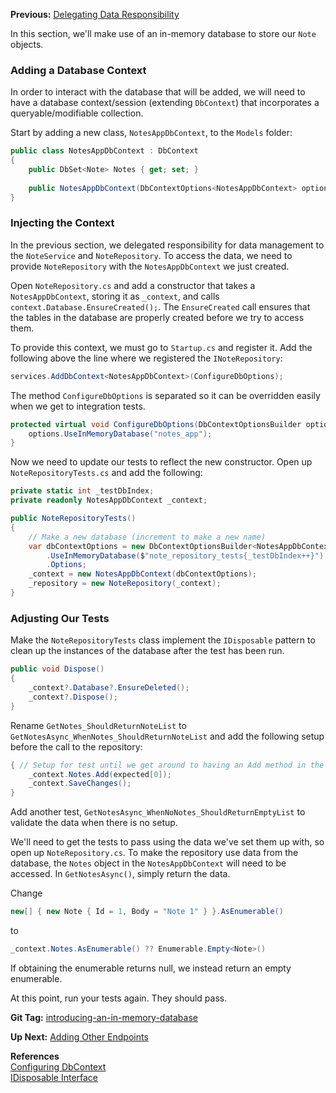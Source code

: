 **Previous:** [Delegating Data Responsibility](../Delegating-Data-Responsibility)

In this section, we'll make use of an in-memory database to store our `Note` objects.

### Adding a Database Context
In order to interact with the database that will be added, we will need to have a database context/session (extending `DbContext`) that incorporates a queryable/modifiable collection.

Start by adding a new class, `NotesAppDbContext`, to the `Models` folder:
```c#
public class NotesAppDbContext : DbContext
{
    public DbSet<Note> Notes { get; set; }
    
    public NotesAppDbContext(DbContextOptions<NotesAppDbContext> options) : base(options) { }
}
```

### Injecting the Context
In the previous section, we delegated responsibility for data management to the `NoteService` and `NoteRepository`. To access the data, we need to provide `NoteRepository` with the `NotesAppDbContext` we just created.

Open `NoteRepository.cs` and add a constructor that takes a `NotesAppDbContext`, storing it as `_context`, and calls `context.Database.EnsureCreated();`. The `EnsureCreated` call ensures that the tables in the database are properly created before we try to access them.

To provide this context, we must go to `Startup.cs` and register it. Add the following above the line where we registered the `INoteRepository`:
```c#
services.AddDbContext<NotesAppDbContext>(ConfigureDbOptions);
```
The method `ConfigureDbOptions` is separated so it can be overridden easily when we get to integration tests.
```c#
protected virtual void ConfigureDbOptions(DbContextOptionsBuilder options) {
    options.UseInMemoryDatabase("notes_app");
}
```

Now we need to update our tests to reflect the new constructor. Open up `NoteRepositoryTests.cs` and add the following:
```c#
private static int _testDbIndex;
private readonly NotesAppDbContext _context;

public NoteRepositoryTests()
{
    // Make a new database (increment to make a new name)
    var dbContextOptions = new DbContextOptionsBuilder<NotesAppDbContext>()
        .UseInMemoryDatabase($"note_repository_tests{_testDbIndex++}")
        .Options;
    _context = new NotesAppDbContext(dbContextOptions);
    _repository = new NoteRepository(_context);
}
```

### Adjusting Our Tests
Make the `NoteRepositoryTests` class implement the `IDisposable` pattern to clean up the instances of the database after the test has been run.
```c#
public void Dispose()
{
    _context?.Database?.EnsureDeleted();
    _context?.Dispose();
}
```

Rename `GetNotes_ShouldReturnNoteList` to `GetNotesAsync_WhenNotes_ShouldReturnNoteList` and add the following setup before the call to the repository:
```c#
{ // Setup for test until we get around to having an Add method in the service
    _context.Notes.Add(expected[0]);
    _context.SaveChanges();
}
```

Add another test, `GetNotesAsync_WhenNoNotes_ShouldReturnEmptyList` to validate the data when there is no setup.

We'll need to get the tests to pass using the data we've set them up with, so open up `NoteRepository.cs`. To make the repository use data from the database, the `Notes` object in the `NotesAppDbContext` will need to be accessed. In `GetNotesAsync()`, simply return the data.

Change
```c#
new[] { new Note { Id = 1, Body = "Note 1" } }.AsEnumerable()
```
to
```c#
_context.Notes.AsEnumerable() ?? Enumerable.Empty<Note>()
```
If obtaining the enumerable returns null, we instead return an empty enumerable.

At this point, run your tests again. They should pass.

**Git Tag:** [introducing-an-in-memory-database](https://github.com/xtreme-steve-elliott/NotesApp/tree/introducing-an-in-memory-database)

**Up Next:** [Adding Other Endpoints](../Adding-Other-Endpoints)

**References**  
[Configuring DbContext](https://docs.microsoft.com/en-us/ef/core/miscellaneous/configuring-dbcontext)  
[IDisposable Interface](https://msdn.microsoft.com/en-us/library/system.idisposable.aspx)
